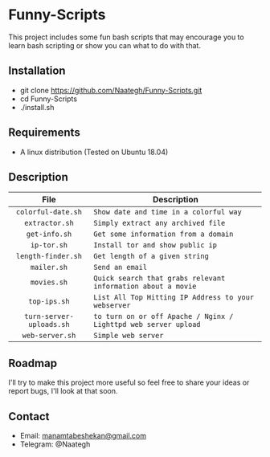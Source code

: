 # Funny-Scripts
This project includes some fun bash scripts that may encourage you to learn bash scripting or  show you can what to do with that.

## Installation
- git clone https://github.com/Naategh/Funny-Scripts.git
- cd Funny-Scripts
- ./install.sh

## Requirements
- A linux distribution (Tested on Ubuntu 18.04)

## Description

| File  | Description  |
|:-:|---|
| `colorful-date.sh`  | `Show date and time in a colorful way`  |
| `extractor.sh`  | `Simply extract any archived file`  |
| `get-info.sh`  | `Get some information from a domain`  |
| `ip-tor.sh`  | `Install tor and show public ip`  |
| `length-finder.sh`  | `Get length of a given string`  |
| `mailer.sh`  | `Send an email`  |
| `movies.sh`  | `Quick search that grabs relevant information about a movie`  |
| `top-ips.sh`  | `List All Top Hitting IP Address to your webserver`  |
| `turn-server-uploads.sh`  | `to turn on or off Apache / Nginx / Lighttpd web server upload`  |
| `web-server.sh`  | `Simple web server`  |

## Roadmap
I'll try to make this project more useful so
feel free to share your ideas or report bugs, I'll look at that soon.

## Contact
- Email: manamtabeshekan@gmail.com
- Telegram: @Naategh

